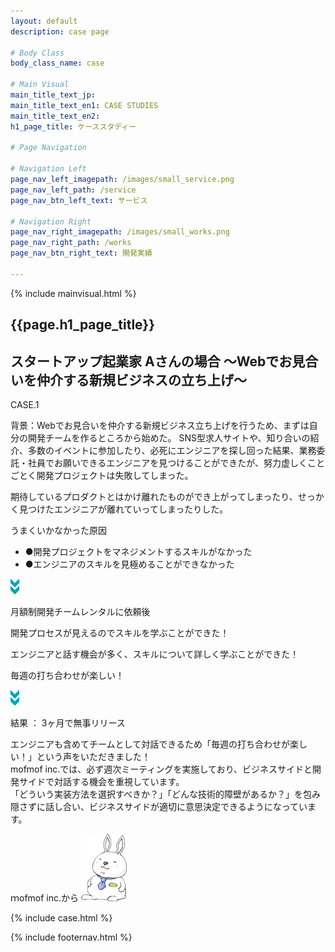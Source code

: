 ```yaml
---
layout: default
description: case page

# Body Class
body_class_name: case

# Main Visual
main_title_text_jp:
main_title_text_en1: CASE STUDIES
main_title_text_en2:
h1_page_title: ケーススタディー

# Page Navigation

# Navigation Left
page_nav_left_imagepath: /images/small_service.png
page_nav_left_path: /service
page_nav_btn_left_text: サービス

# Navigation Right
page_nav_right_imagepath: /images/small_works.png
page_nav_right_path: /works
page_nav_btn_right_text: 開発実績

---
```


{% include mainvisual.html %}

<section>
	<h1 class="page_title">{{page.h1_page_title}}</h1>

<div class="container03">

<section>
<h2 id="case01" class="ttl_case"><span class="main_ttl">スタートアップ起業家 Aさんの場合</span> <span class="sub_ttl">〜Webでお見合いを仲介する新規ビジネスの立ち上げ〜</span></h2>

<p class="case_headline">CASE.1</p>
<div class="background_txt">
<p><span>背景：</span>Webでお見合いを仲介する新規ビジネス立ち上げを行うため、まずは自分の開発チームを作るところから始めた。
SNS型求人サイトや、知り合いの紹介、多数のイベントに参加したり、必死にエンジニアを探し回った結果、業務委託・社員でお願いできるエンジニアを見つけることができたが、努力虚しくことごとく開発プロジェクトは失敗してしまった。</p>
<p>期待しているプロダクトとはかけ離れたものができ上がってしまったり、せっかく見つけたエンジニアが離れていってしまったりした。</p>
</div>
<div class="case_cause clearfix">
	<p class="cause">うまくいかなかった原因</p>
	<ul class="reason">
		<li>●開発プロジェクトをマネジメントするスキルがなかった</li>
		<li>●エンジニアのスキルを見極めることができなかった</li>
	</ul>
</div>
<p class="case_arrow"><img src="/case/images/case_arrow.png" alt=""></p>

<p class="case_headline">月額制開発チームレンタルに依頼後</p>
<div class="item_box">
<p class="check_box">開発プロセスが見えるのでスキルを学ぶことができた！</p>
<p class="check_box">エンジニアと話す機会が多く、スキルについて詳しく学ぶことができた！</p>
<p class="check_box">毎週の打ち合わせが楽しい！</p>
</div>

<p class="case_arrow"><img src="/case/images/case_arrow.png" alt=""></p>

<p class="label_round">結果 ： 3ヶ月で無事リリース </p>

<div class="case_voice clearfix">
<p class="case_voice_txt">エンジニアも含めてチームとして対話できるため「毎週の打ち合わせが楽しい！」という声をいただきました！<br>
mofmof inc.では、必ず週次ミーティングを実施しており、ビジネスサイドと開発サイドで対話する機会を重視しています。<br>
「どういう実装方法を選択すべきか？」「どんな技術的障壁があるか？」を包み隠さずに話し合い、ビジネスサイドが適切に意思決定できるようになっています。</p>
<p class="case_voice_img">ｍofmof inc.から
<span><img src="/case/images/don.png" alt=""></span>
</p>
</div>



{% include case.html %}

</section>
</div>

</section>

{% include footernav.html %}